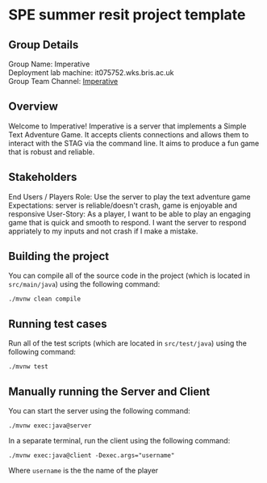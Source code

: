 # SPE summer resit project template

## Group Details

Group Name: Imperative  
Deployment lab machine: it075752.wks.bris.ac.uk  
Group Team Channel: [Imperative](https://teams.microsoft.com/l/channel/19%3A56e1f7d7cc57472ab35f61bedb1a0a8c%40thread.tacv2/Team%20Imperative?groupId=929cf74e-332b-4f32-9b05-35403b3bb092&tenantId=b2e47f30-cd7d-4a4e-a5da-b18cf1a4151b&ngc=true)

## Overview
Welcome to Imperative! Imperative is a server that implements a Simple Text Adventure Game. It accepts clients connections and allows them to interact with the STAG via the command line. It aims to produce a fun game that is robust and reliable. 

## Stakeholders
End Users / Players
Role: Use the server to play the text adventure game
Expectations: server is reliable/doesn't crash, game is enjoyable and responsive
User-Story: As a player, I want to be able to play an engaging game that is quick and smooth to respond. I want the server to respond appriately to my inputs and not crash if I make a mistake.

## Building the project

You can compile all of the source code in the project (which is located in `src/main/java`) using the following command:
```
./mvnw clean compile
```

## Running test cases

Run all of the test scripts (which are located in `src/test/java`) using the following command:
```
./mvnw test
```

## Manually running the Server and Client

You can start the server using the following command:
```
./mvnw exec:java@server
```

In a separate terminal, run the client using the following command:
```
./mvnw exec:java@client -Dexec.args="username"
```
Where `username` is the the name of the player
